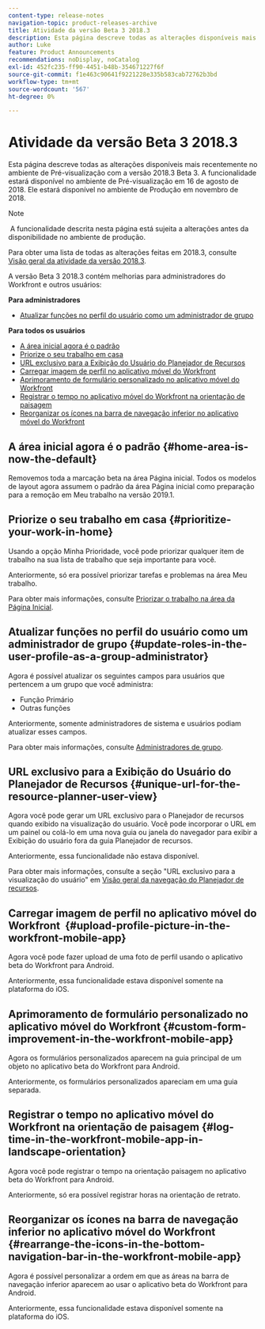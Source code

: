 ```yaml
---
content-type: release-notes
navigation-topic: product-releases-archive
title: Atividade da versão Beta 3 2018.3
description: Esta página descreve todas as alterações disponíveis mais recentemente no ambiente de Pré-visualização com a versão 2018.3 Beta 3. A funcionalidade estará disponível no ambiente de Pré-visualização em 16 de agosto de 2018. Ele estará disponível no ambiente de Produção em novembro de 2018.
author: Luke
feature: Product Announcements
recommendations: noDisplay, noCatalog
exl-id: 452fc235-ff90-4451-b48b-354671227f6f
source-git-commit: f1e463c90641f9221228e335b583cab72762b3bd
workflow-type: tm+mt
source-wordcount: '567'
ht-degree: 0%

---
```


# Atividade da versão Beta 3 2018.3

Esta página descreve todas as alterações disponíveis mais recentemente no ambiente de Pré-visualização com a versão 2018.3 Beta 3. A funcionalidade estará disponível no ambiente de Pré-visualização em 16 de agosto de 2018. Ele estará disponível no ambiente de Produção em novembro de 2018.

>[!NOTE]
>
> A funcionalidade descrita nesta página está sujeita a alterações antes da disponibilidade no ambiente de produção.

Para obter uma lista de todas as alterações feitas em 2018.3, consulte  [Visão geral da atividade da versão 2018.3](../../../../product-announcements/product-releases/quarterly-release-archive/2018.3-release-activity/2018-3-release-activity-overview.md).

A versão Beta 3 2018.3 contém melhorias para administradores do Workfront e outros usuários:

**Para administradores**

* [Atualizar funções no perfil do usuário como um administrador de grupo](#update-roles-in-the-user-profile-as-a-group-administrator)

**Para todos os usuários**

* [A área inicial agora é o padrão](#home-area-is-now-the-default)
* [Priorize o seu trabalho em casa](#prioritize-your-work-in-home)
* [URL exclusivo para a Exibição do Usuário do Planejador de Recursos](#unique-url-for-the-resource-planner-user-view)
* [Carregar imagem de perfil no aplicativo móvel do Workfront](#upload-profile-picture-in-the-workfront-mobile-app) 
* [Aprimoramento de formulário personalizado no aplicativo móvel do Workfront](#custom-form-improvement-in-the-workfront-mobile-app)
* [Registrar o tempo no aplicativo móvel do Workfront na orientação de paisagem](#log-time-in-the-workfront-mobile-app-in-landscape-orientation)
* [Reorganizar os ícones na barra de navegação inferior no aplicativo móvel do Workfront](#rearrange-the-icons-in-the-bottom-navigation-bar-in-the-workfront-mobile-app)

## A área inicial agora é o padrão {#home-area-is-now-the-default}

Removemos toda a marcação beta na área Página inicial. Todos os modelos de layout agora assumem o padrão da área Página inicial como preparação para a remoção em Meu trabalho na versão 2019.1.

## Priorize o seu trabalho em casa {#prioritize-your-work-in-home}

Usando a opção Minha Prioridade, você pode priorizar qualquer item de trabalho na sua lista de trabalho que seja importante para você.

Anteriormente, só era possível priorizar tarefas e problemas na área Meu trabalho.

Para obter mais informações, consulte [Priorizar o trabalho na área da Página Inicial](../../../../workfront-basics/using-home/using-the-home-area/prioritize-work-in-home.md).

## Atualizar funções no perfil do usuário como um administrador de grupo {#update-roles-in-the-user-profile-as-a-group-administrator}

Agora é possível atualizar os seguintes campos para usuários que pertencem a um grupo que você administra:

* Função Primário
* Outras funções

Anteriormente, somente administradores de sistema e usuários podiam atualizar esses campos. 

Para obter mais informações, consulte [Administradores de grupo](../../../../administration-and-setup/manage-groups/group-roles/group-administrators.md).

## URL exclusivo para a Exibição do Usuário do Planejador de Recursos {#unique-url-for-the-resource-planner-user-view}

Agora você pode gerar um URL exclusivo para o Planejador de recursos quando exibido na visualização do usuário. Você pode incorporar o URL em um painel ou colá-lo em uma nova guia ou janela do navegador para exibir a Exibição do usuário fora da guia Planejador de recursos.

Anteriormente, essa funcionalidade não estava disponível.

Para obter mais informações, consulte a seção &quot;URL exclusivo para a visualização do usuário&quot; em [Visão geral da navegação do Planejador de recursos](../../../../resource-mgmt/resource-planning/resource-planner-navigation.md).

## Carregar imagem de perfil no aplicativo móvel do Workfront  {#upload-profile-picture-in-the-workfront-mobile-app}

Agora você pode fazer upload de uma foto de perfil usando o aplicativo beta do Workfront para Android.

Anteriormente, essa funcionalidade estava disponível somente na plataforma do iOS. 

<!--
<p data-mc-conditions="QuicksilverOrClassic.Draft mode">For more information, see .</p>
-->

## Aprimoramento de formulário personalizado no aplicativo móvel do Workfront {#custom-form-improvement-in-the-workfront-mobile-app}

Agora os formulários personalizados aparecem na guia principal de um objeto no aplicativo beta do Workfront para Android.

Anteriormente, os formulários personalizados apareciam em uma guia separada.

<!--
<p data-mc-conditions="QuicksilverOrClassic.Draft mode">For more information, see the "Editing Custom Forms" section in .</p>
-->

## Registrar o tempo no aplicativo móvel do Workfront na orientação de paisagem {#log-time-in-the-workfront-mobile-app-in-landscape-orientation}

Agora você pode registrar o tempo na orientação paisagem no aplicativo beta do Workfront para Android.

Anteriormente, só era possível registrar horas na orientação de retrato.

<!--
<p data-mc-conditions="QuicksilverOrClassic.Draft mode">For more information, see </p>
-->

## Reorganizar os ícones na barra de navegação inferior no aplicativo móvel do Workfront {#rearrange-the-icons-in-the-bottom-navigation-bar-in-the-workfront-mobile-app}

Agora é possível personalizar a ordem em que as áreas na barra de navegação inferior aparecem ao usar o aplicativo beta do Workfront para Android.

Anteriormente, essa funcionalidade estava disponível somente na plataforma do iOS.

<!--
<p data-mc-conditions="QuicksilverOrClassic.Draft mode">For more information, see .</p>
-->
